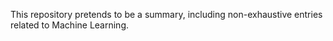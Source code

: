 This repository pretends to be a summary, including non-exhaustive entries related to Machine Learning.
